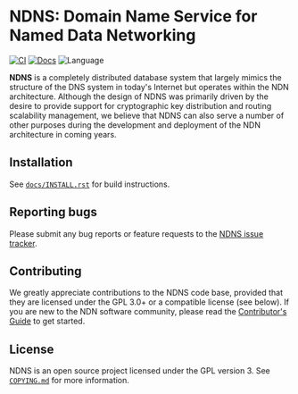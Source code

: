 # NDNS: Domain Name Service for Named Data Networking

[![CI](https://github.com/named-data/ndns/actions/workflows/ci.yml/badge.svg)](https://github.com/named-data/ndns/actions/workflows/ci.yml)
[![Docs](https://github.com/named-data/ndns/actions/workflows/docs.yml/badge.svg)](https://github.com/named-data/ndns/actions/workflows/docs.yml)
![Language](https://img.shields.io/badge/C%2B%2B-14-blue)

**NDNS** is a completely distributed database system that largely mimics the structure of
the DNS system in today's Internet but operates within the NDN architecture. Although the
design of NDNS was primarily driven by the desire to provide support for cryptographic key
distribution and routing scalability management, we believe that NDNS can also serve a
number of other purposes during the development and deployment of the NDN architecture in
coming years.

## Installation

See [`docs/INSTALL.rst`](docs/INSTALL.rst) for build instructions.

## Reporting bugs

Please submit any bug reports or feature requests to the
[NDNS issue tracker](https://redmine.named-data.net/projects/ndns/issues).

## Contributing

We greatly appreciate contributions to the NDNS code base, provided that they are
licensed under the GPL 3.0+ or a compatible license (see below).
If you are new to the NDN software community, please read the
[Contributor's Guide](https://github.com/named-data/.github/blob/master/CONTRIBUTING.md)
to get started.

## License

NDNS is an open source project licensed under the GPL version 3.
See [`COPYING.md`](COPYING.md) for more information.
